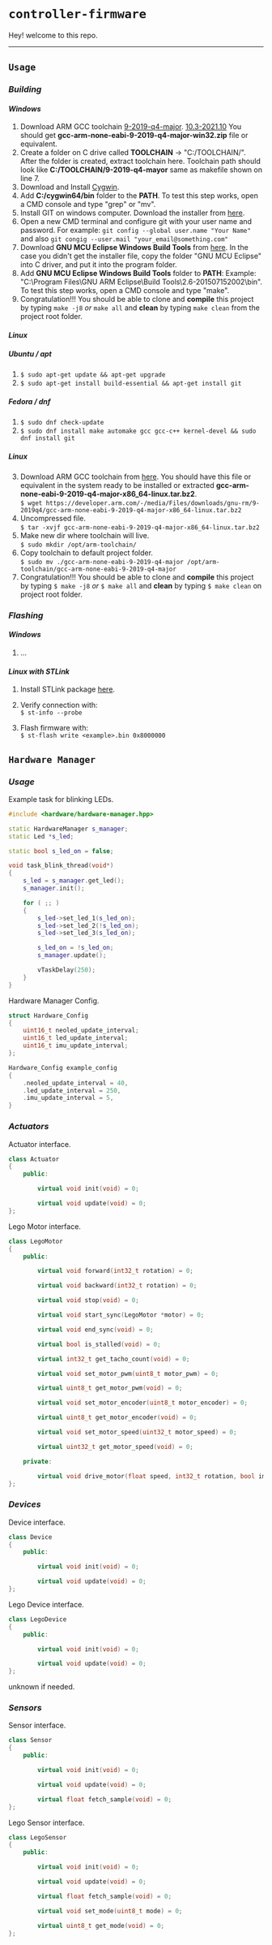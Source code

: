 # `controller-firmware`

Hey! welcome to this repo.

---

## `Usage`

### ***Building***

#### ***Windows***

1. Download ARM GCC toolchain [9-2019-q4-major](https://developer.arm.com/tools-and-software/open-source-software/developer-tools/gnu-toolchain/gnu-rm/downloads/9-2019-q4-major). [10.3-2021.10](https://developer.arm.com/tools-and-software/open-source-software/developer-tools/gnu-toolchain/gnu-rm/downloads) You should get **gcc-arm-none-eabi-9-2019-q4-major-win32.zip** file or equivalent.
2. Create a folder on C drive called **TOOLCHAIN** -> "C:/TOOLCHAIN/". After the folder is created, extract toolchain here. Toolchain path should look like **C:/TOOLCHAIN/9-2019-q4-mayor** same as makefile shown on line 7.
3. Download and Install [Cygwin](https://cygwin.com/install.html).
4. Add **C:/cygwin64/bin** folder to the **PATH**. To test this step works, open a CMD console and type "grep" or "mv".
5. Install GIT on windows computer. Download the installer from [here](https://git-scm.com/download/win).
6. Open a new CMD terminal and configure git with your user name and password. For example: `git config --global user.name "Your Name"` and also `git congig --user.mail "your_email@something.com"`
7. Download **GNU MCU Eclipse Windows Build Tools** from [here](https://github.com/gnu-mcu-eclipse/windows-build-tools/releases). In the case you didn't get the installer file, copy the folder "GNU MCU Eclipse" into C driver, and put it into the program folder.
8. Add **GNU MCU Eclipse Windows Build Tools** folder to **PATH**: Example: "C:\Program Files\GNU ARM Eclipse\Build Tools\2.6-201507152002\bin". To test this step works, open a CMD console and type "make".
9. Congratulation!!! You should be able to clone and **compile** this project by typing `make -j8` *or* `make all` and **clean** by typing `make clean` from the project root folder.

#### ***Linux***

##### *Ubuntu / apt*

1. `$ sudo apt-get update && apt-get upgrade`
2. `$ sudo apt-get install build-essential && apt-get install git`

##### *Fedora / dnf*

1. `$ sudo dnf check-update`
2. `$ sudo dnf install make automake gcc gcc-c++ kernel-devel && sudo dnf install git`

##### *Linux*

3. Download ARM GCC toolchain from [here](https://developer.arm.com/open-source/gnu-toolchain/gnu-rm/downloads). You should have this file or equivalent in the system ready to be installed or extracted **gcc-arm-none-eabi-9-2019-q4-major-x86_64-linux.tar.bz2**. \
`$ wget https://developer.arm.com/-/media/Files/downloads/gnu-rm/9-2019q4/gcc-arm-none-eabi-9-2019-q4-major-x86_64-linux.tar.bz2`
4. Uncompressed file. \
`$ tar -xvjf gcc-arm-none-eabi-9-2019-q4-major-x86_64-linux.tar.bz2`
5. Make new dir where toolchain will live. \
`$ sudo mkdir /opt/arm-toolchain/`
6. Copy toolchain to default project folder. \
`$ sudo mv ./gcc-arm-none-eabi-9-2019-q4-major /opt/arm-toolchain/gcc-arm-none-eabi-9-2019-q4-major`
7. Congratulation!!!  You should be able to clone and **compile** this project by typing `$ make -j8` *or* `$ make all` and **clean** by typing `$ make clean` on project root folder.

### ***Flashing***

#### *Windows*

1. ...

#### *Linux with STLink*

1. Install STLink package [here](https://github.com/stlink-org/stlink).

2. Verify connection with: \
`$ st-info --probe`

3. Flash firmware with: \
`$ st-flash write <example>.bin 0x8000000`

## `Hardware Manager`

### ***Usage***

Example task for blinking LEDs.

```cpp
#include <hardware/hardware-manager.hpp>

static HardwareManager s_manager;
static Led *s_led;

static bool s_led_on = false;

void task_blink_thread(void*)
{
    s_led = s_manager.get_led();
    s_manager.init();

    for ( ;; )
    {
        s_led->set_led_1(s_led_on);
        s_led->set_led_2(!s_led_on);
        s_led->set_led_3(s_led_on);

        s_led_on = !s_led_on;
        s_manager.update();

        vTaskDelay(250);
    }
}
```

Hardware Manager Config.

```cpp
struct Hardware_Config
{
    uint16_t neoled_update_interval;
    uint16_t led_update_interval;
    uint16_t imu_update_interval;
};

Hardware_Config example_config
{
    .neoled_update_interval = 40,
    .led_update_interval = 250,
    .imu_update_interval = 5,
}
```

### ***Actuators***

Actuator interface.

```cpp
class Actuator
{
    public:

        virtual void init(void) = 0;

        virtual void update(void) = 0;
};
```

Lego Motor interface.

```cpp
class LegoMotor
{
    public:

        virtual void forward(int32_t rotation) = 0;

        virtual void backward(int32_t rotation) = 0;

        virtual void stop(void) = 0;

        virtual void start_sync(LegoMotor *motor) = 0;

        virtual void end_sync(void) = 0;

        virtual bool is_stalled(void) = 0;

        virtual int32_t get_tacho_count(void) = 0;

        virtual void set_motor_pwm(uint8_t motor_pwm) = 0;

        virtual uint8_t get_motor_pwm(void) = 0;

        virtual void set_motor_encoder(uint8_t motor_encoder) = 0;

        virtual uint8_t get_motor_encoder(void) = 0;

        virtual void set_motor_speed(uint32_t motor_speed) = 0;

        virtual uint32_t get_motor_speed(void) = 0;

    private:

        virtual void drive_motor(float speed, int32_t rotation, bool immediate_return) = 0;
};
```

### ***Devices***

Device interface.

```cpp
class Device
{
    public:

        virtual void init(void) = 0;

        virtual void update(void) = 0;
};
```

Lego Device interface.

```cpp
class LegoDevice
{
    public:

        virtual void init(void) = 0;

        virtual void update(void) = 0;
};
```

unknown if needed.

### ***Sensors***

Sensor interface.

```cpp
class Sensor
{
    public:

        virtual void init(void) = 0;

        virtual void update(void) = 0;

        virtual float fetch_sample(void) = 0;
};
```

Lego Sensor interface.

```cpp
class LegoSensor
{
    public:

        virtual void init(void) = 0;

        virtual void update(void) = 0;

        virtual float fetch_sample(void) = 0;

        virtual void set_mode(uint8_t mode) = 0;

        virtual uint8_t get_mode(void) = 0;
};
```

